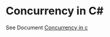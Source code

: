 # Concurrency in C#
See Document [Concurrency in c](https://learning.oreilly.com/library/view/concurrency-in-c)
